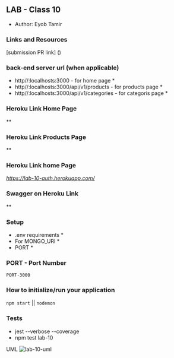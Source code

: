 ## LAB - Class 10

* Author: Eyob Tamir

### Links and Resources
[submission PR link] () 

### back-end server url (when applicable)
* http//:localhosts:3000  - for home page *
* http//:localhosts:3000/api/v1/products  - for products page * 
* http//:localhosts:3000/api/v1/categories  - for categoris page *

### Heroku Link Home Page
**

### Heroku Link Products Page
**

### Heroku Link home Page
*https://lab-10-auth.herokuapp.com/*

### Swagger on Heroku Link
**

### Setup
* .env requirements *
 * For MONGO_URI *
 * PORT * 

### PORT - Port Number
    PORT-3000

### How to initialize/run your application 
 `npm start` || `nodemon`

### Tests
* jest --verbose --coverage
* npm test lab-10

UML
![lab-10-uml]()